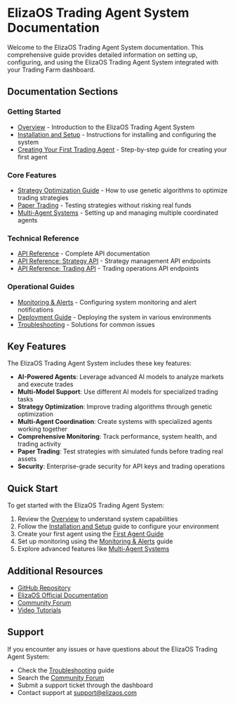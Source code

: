 # ElizaOS Trading Agent System Documentation

Welcome to the ElizaOS Trading Agent System documentation. This comprehensive guide provides detailed information on setting up, configuring, and using the ElizaOS Trading Agent System integrated with your Trading Farm dashboard.

## Documentation Sections

### Getting Started
- [Overview](./overview.md) - Introduction to the ElizaOS Trading Agent System
- [Installation and Setup](./installation.md) - Instructions for installing and configuring the system
- [Creating Your First Trading Agent](./first-agent.md) - Step-by-step guide for creating your first agent

### Core Features
- [Strategy Optimization Guide](./strategy-optimization.md) - How to use genetic algorithms to optimize trading strategies
- [Paper Trading](./paper-trading.md) - Testing strategies without risking real funds
- [Multi-Agent Systems](./multi-agent-systems.md) - Setting up and managing multiple coordinated agents

### Technical Reference
- [API Reference](./api-reference.md) - Complete API documentation
- [API Reference: Strategy API](./api-reference-strategy.md) - Strategy management API endpoints
- [API Reference: Trading API](./api-reference-trading.md) - Trading operations API endpoints

### Operational Guides
- [Monitoring & Alerts](./monitoring.md) - Configuring system monitoring and alert notifications
- [Deployment Guide](./deployment.md) - Deploying the system in various environments
- [Troubleshooting](./troubleshooting.md) - Solutions for common issues

## Key Features

The ElizaOS Trading Agent System includes these key features:

- **AI-Powered Agents**: Leverage advanced AI models to analyze markets and execute trades
- **Multi-Model Support**: Use different AI models for specialized trading tasks
- **Strategy Optimization**: Improve trading algorithms through genetic optimization
- **Multi-Agent Coordination**: Create systems with specialized agents working together
- **Comprehensive Monitoring**: Track performance, system health, and trading activity
- **Paper Trading**: Test strategies with simulated funds before trading real assets
- **Security**: Enterprise-grade security for API keys and trading operations

## Quick Start

To get started with the ElizaOS Trading Agent System:

1. Review the [Overview](./overview.md) to understand system capabilities
2. Follow the [Installation and Setup](./installation.md) guide to configure your environment
3. Create your first agent using the [First Agent Guide](./first-agent.md)
4. Set up monitoring using the [Monitoring & Alerts](./monitoring.md) guide
5. Explore advanced features like [Multi-Agent Systems](./multi-agent-systems.md)

## Additional Resources

- [GitHub Repository](https://github.com/your-organization/trading-farm-dashboard)
- [ElizaOS Official Documentation](https://docs.elizaos.com)
- [Community Forum](https://community.elizaos.com)
- [Video Tutorials](https://www.youtube.com/channel/your-channel)

## Support

If you encounter any issues or have questions about the ElizaOS Trading Agent System:

- Check the [Troubleshooting](./troubleshooting.md) guide
- Search the [Community Forum](https://community.elizaos.com)
- Submit a support ticket through the dashboard
- Contact support at support@elizaos.com
